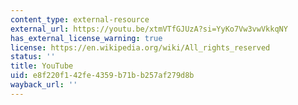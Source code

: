 ```yaml
---
content_type: external-resource
external_url: https://youtu.be/xtmVTfGJUzA?si=YyKo7Vw3vwVkkqNY
has_external_license_warning: true
license: https://en.wikipedia.org/wiki/All_rights_reserved
status: ''
title: YouTube
uid: e8f220f1-42fe-4359-b71b-b257af279d8b
wayback_url: ''
---
```

